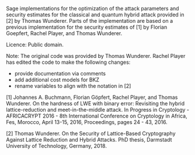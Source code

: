 Sage implementations for the optimization of the attack parameters and security estimates for the classical and quantum hybrid attack provided in [2] by Thomas Wunderer. Parts of the implementation are based on a previous implementation for the security estimates of [1] by Florian Goepfert, Rachel Player, and Thomas Wunderer.


Licence:
Public domain.

Note: The original code was provided by Thomas Wunderer. Rachel Player has edited the code to make the following changes:
- provide documentation via comments
- add additional cost models for BKZ
- rename variables to align with the notation in [2]


[1] Johannes A. Buchmann, Florian Göpfert, Rachel Player, and Thomas Wunderer. On the hardness of LWE with binary error: Revisiting the hybrid lattice-reduction and meet-in-the-middle attack. In Progress in Cryptology - AFRICACRYPT 2016 - 8th International Conference on Cryptology in Africa, Fes, Morocco, April 13-15, 2016, Proceedings, pages 24 - 43, 2016.

[2] Thomas Wunderer. On the Security of Lattice-Based Cryptography Against Lattice Reduction and Hybrid Attacks. PhD thesis, Darmstadt University of Technology, Germany, 2018.
